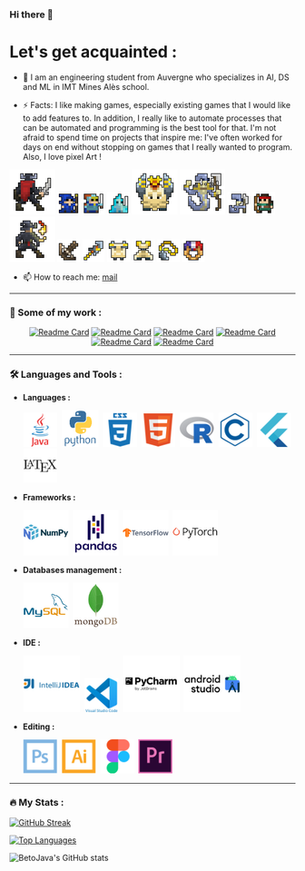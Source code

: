 ### Hi there 👋


# **Let's get acquainted :**
- 🌱 I am an engineering student from Auvergne who specializes in AI, DS and ML in IMT Mines Alès school.

- ⚡ Facts: I like making games, especially existing games that I would like to add features to. In addition, I really like to automate processes that can be automated and programming is the best tool for that. I'm not afraid to spend time on projects that inspire me: I've often worked for days on end without stopping on games that I really wanted to program. Also, I love pixel Art !

![Warrior](img/warrior.png) ![Mage](img/right0.png) ![Knight](img/royalKnight.png) ![Frozen Warrior](img/frozenWarrior.png) ![BR](img/br.png) ![Gros Homme Poisson](img/grosHommePoisson.png) ![Homme Poisson](img/hommePoisson.png) ![Ranger](img/left032.png) ![Wizard](img/wizard.png)
![Bow](img/bow.png) ![Staff](img/staff.png) ![Spell](img/spell.png) ![Robe](img/robe.png) ![Amulet](img/amulet.png) ![Ring](img/ring.png)

- 📫 How to reach me: [mail](mailto:jbjbtrognon@gmail.com)


---

### :gift: Some of my work :

<div id ="Main repos" align="center">

  [![Readme Card](https://github-readme-stats.vercel.app/api/pin/?username=BetoJava&repo=Suward-game&layout=compact&theme=algolia)](https://github.com/BetoJava/Suward-game)
  [![Readme Card](https://github-readme-stats.vercel.app/api/pin/?username=BetoJava&repo=Sufdo-Pygame-isometric-game&layout=compact&theme=algolia)](https://github.com/BetoJava/Sufdo-Pygame-isometric-game)
  [![Readme Card](https://github-readme-stats.vercel.app/api/pin/?username=BetoJava&repo=Lol-victory-prediction-ML&layout=compact&theme=algolia)](https://github.com/BetoJava/Lol-victory-prediction-ML)
  [![Readme Card](https://github-readme-stats.vercel.app/api/pin/?username=BetoJava&repo=Orowan-Tiger-Project&layout=compact&theme=algolia)](https://github.com/BetoJava/Orowan-Tiger-Project)
  [![Readme Card](https://github-readme-stats.vercel.app/api/pin/?username=BetoJava&repo=first-HTML-CSS-JS-personal-website&layout=compact&theme=algolia)](https://github.com/BetoJava/first-HTML-CSS-JS-personal-website)
  [![Readme Card](https://github-readme-stats.vercel.app/api/pin/?username=BetoJava&repo=GMTOR-game&layout=compact&theme=algolia)](https://github.com/BetoJava/GMTOR-game)

</div>

---

### :hammer_and_wrench: Languages and Tools :

<div>
  
   - **Languages :** 
  
      <img src="https://github.com/devicons/devicon/blob/master/icons/java/java-original-wordmark.svg" title="Java" alt="Java" width="60" height="60"/>&nbsp;
      <img src="https://github.com/devicons/devicon/blob/master/icons/python/python-original-wordmark.svg" title="Python" alt="Python" width="65" height="65"/>&nbsp;
      <img src="https://github.com/devicons/devicon/blob/master/icons/css3/css3-plain-wordmark.svg"  title="CSS3" alt="CSS" width="60" height="60"/>&nbsp;
      <img src="https://github.com/devicons/devicon/blob/master/icons/html5/html5-original.svg" title="HTML5" alt="HTML" width="60" height="60"/>&nbsp;
      <img src="https://github.com/devicons/devicon/blob/master/icons/r/r-original.svg" title="R" alt="R" width="60" height="60"/>&nbsp;
      <img src="https://github.com/devicons/devicon/blob/master/icons/c/c-line.svg" title="C" alt="C" width="60" height="60"/>&nbsp;
      <img src="https://github.com/devicons/devicon/blob/master/icons/flutter/flutter-original.svg" title="Flutter" alt="Flutter" width="60" height="60"/>&nbsp;
      <img src="https://github.com/devicons/devicon/blob/master/icons/latex/latex-original.svg" title="LaTeX" alt="LaTeX" width="60" height="60"/>&nbsp;

   - **Frameworks :**      
  
      <img src="https://github.com/devicons/devicon/blob/master/icons/numpy/numpy-original-wordmark.svg" title="Numpy" alt="Numpy" width="80" height="80"/>&nbsp;
      <img src="https://github.com/devicons/devicon/blob/master/icons/pandas/pandas-original-wordmark.svg" title="Pandas" alt="Pandas" width="80" height="80"/>&nbsp;
      <img src="https://github.com/devicons/devicon/blob/master/icons/tensorflow/tensorflow-original-wordmark.svg" title="Tensorflow" alt="Tensorflow" width="80" height="80"/>&nbsp;
      <img src="https://github.com/devicons/devicon/blob/master/icons/pytorch/pytorch-original-wordmark.svg" title="Pytorch" alt="Pytorch" width="80" height="80"/>&nbsp;
  
   - **Databases management :**   
  
       <img src="https://github.com/devicons/devicon/blob/master/icons/mysql/mysql-original-wordmark.svg" title="MySQL"  alt="MySQL" width="80" height="80"/>&nbsp;
      <img src="https://github.com/devicons/devicon/blob/master/icons/mongodb/mongodb-original-wordmark.svg" title="MongoDB" alt="MongoDB" width="80" height="80"/>&nbsp;
        
  
  - **IDE :**
  
      <img src="https://github.com/devicons/devicon/blob/master/icons/intellij/intellij-original-wordmark.svg" title="IntelliJ" alt="IntelliJ" width="100" height="100"/>&nbsp;
      <img src="https://github.com/devicons/devicon/blob/master/icons/vscode/vscode-original-wordmark.svg" title="VSCode" alt="VSCode" width="60" height="60"/>&nbsp;
      <img src="https://github.com/devicons/devicon/blob/master/icons/pycharm/pycharm-original-wordmark.svg" title="PyCharm" alt="PyCharm" width="100" height="100"/>&nbsp;
  <img src="https://github.com/devicons/devicon/blob/master/icons/androidstudio/androidstudio-original-wordmark.svg" title="AndroidStudio" alt="AndroidStudio" width="100" height="100"/>&nbsp;
  
  - **Editing :**      
  
      <img src="https://github.com/devicons/devicon/blob/master/icons/photoshop/photoshop-line.svg" title="Photoshop" alt="Photoshop" width="60" height="60"/>&nbsp;
      <img src="https://github.com/devicons/devicon/blob/master/icons/illustrator/illustrator-line.svg" title="Illustrator" alt="Illustrator" width="60" height="60"/>&nbsp;
      <img src="https://github.com/devicons/devicon/blob/master/icons/figma/figma-original.svg" title="Figma" alt="Figma" width="60" height="60"/>&nbsp;
      <img src="https://github.com/devicons/devicon/blob/master/icons/premierepro/premierepro-original.svg" title="PremierePro" alt="PremierePro" width="60" height="60"/>&nbsp;

</div>

---

### :fire: My Stats :

[![GitHub Streak](http://github-readme-streak-stats.herokuapp.com?user=BetoJava&theme=algolia&background=000000)](https://git.io/streak-stats)

[![Top Languages](https://github-readme-stats.vercel.app/api/top-langs/?username=BetoJava&layout=compact&theme=algolia)](https://github.com/anuraghazra/github-readme-stats)

![BetoJava's GitHub stats](https://github-readme-stats.vercel.app/api?username=BetoJava&show_icons=true&theme=algolia)

